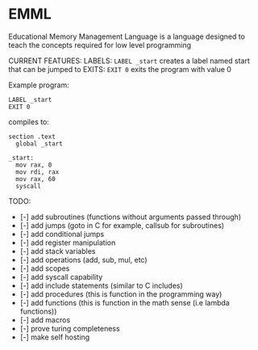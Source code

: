 # EMML
Educational Memory Management Language is a language designed to teach the concepts required for low level programming

CURRENT FEATURES:
  LABELS:
    ```
    LABEL _start
    ```
    creates a label named start that can be jumped to
  EXITS:
    ```
    EXIT 0
    ```
    exits the program with value 0

Example program:
```
LABEL _start
EXIT 0
```

compiles to:
```x86asm
section .text
  global _start

_start:
  mov rax, 0
  mov rdi, rax
  mov rax, 60
  syscall
```

TODO:
- [-] add subroutines (functions without arguments passed through)
- [-] add jumps (goto in C for example, callsub for subroutines)
- [-] add conditional jumps
- [-] add register manipulation
- [-] add stack variables
- [-] add operations (add, sub, mul, etc)
- [-] add scopes
- [-] add syscall capability
- [-] add include statements (similar to C includes)
- [-] add procedures (this is function in the programming way)
- [-] add functions (this is function in the math sense (i.e lambda functions))
- [-] add macros
- [-] prove turing completeness
- [-] make self hosting
